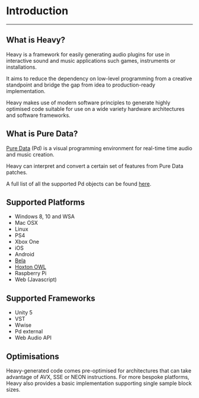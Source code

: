 # Introduction
---

## What is Heavy?
Heavy is a framework for easily generating audio plugins for use in interactive sound and music applications such games, instruments or installations.

It aims to reduce the dependency on low-level programming from a creative standpoint and bridge the gap from idea to production-ready implementation.

Heavy makes use of modern software principles to generate highly optimised code suitable for use on a wide variety hardware architectures and software frameworks.

## What is Pure Data?
[Pure Data](http://msp.ucsd.edu/software.html) (Pd) is a visual programming environment for real-time time audio and music creation.

Heavy can interpret and convert a certain set of features from Pure Data patches.

A full list of all the supported Pd objects can be found [here](https://enzienaudio.com/docs/pdobjects.html).

## Supported Platforms
* Windows 8, 10 and WSA
* Mac OSX
* Linux
* PS4
* Xbox One
* iOS
* Android
* [Bela](http://bela.io)
* [Hoxton OWL](http://hoxtonowl.com)
* Raspberry Pi
* Web (Javascript)

## Supported Frameworks
* Unity 5
* VST
* Wwise
* Pd external
* Web Audio API

## Optimisations

Heavy-generated code comes pre-optimised for architectures that can take advantage of AVX, SSE or NEON instructions. For more bespoke platforms, Heavy also provides a basic implementation supporting single sample block sizes.
